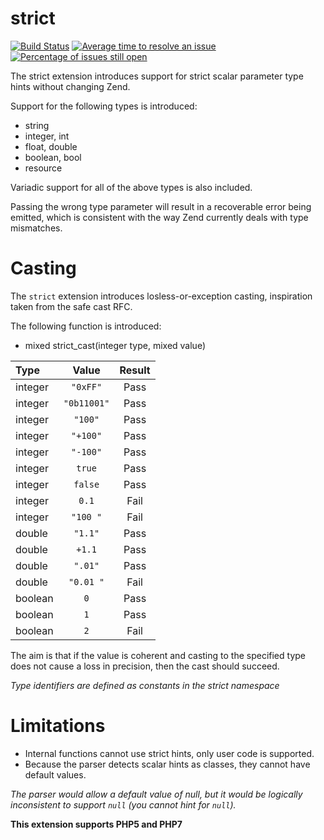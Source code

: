 strict
======

[![Build Status](https://travis-ci.org/krakjoe/strict.svg?branch=master)](https://travis-ci.org/krakjoe/strict)
[![Average time to resolve an issue](http://isitmaintained.com/badge/resolution/krakjoe/strict.svg)](http://isitmaintained.com/project/krakjoe/strict "Average time to resolve an issue")
[![Percentage of issues still open](http://isitmaintained.com/badge/open/krakjoe/strict.svg)](http://isitmaintained.com/project/krakjoe/strict "Percentage of issues still open")

The strict extension introduces support for strict scalar parameter type hints without changing Zend.

Support for the following types is introduced:

  * string
  * integer, int
  * float, double
  * boolean, bool
  * resource

Variadic support for all of the above types is also included.

Passing the wrong type parameter will result in a recoverable error being emitted, 
    which is consistent with the way Zend currently deals with type mismatches.

Casting
=======

The `strict` extension introduces losless-or-exception casting, inspiration taken from the safe cast RFC.

The following function is introduced:

 * mixed strict_cast(integer type, mixed value)

| Type      | Value                  | Result |
|:----------|:----------------------:|:------:|
| integer   | `"0xFF"`               | Pass   |
| integer   | `"0b11001"`            | Pass   |
| integer   | `"100"`                | Pass   |
| integer   | `"+100"`               | Pass   |
| integer   | `"-100"`               | Pass   |
| integer   | `true`                 | Pass   |
| integer   | `false`                | Pass   |
| integer   | `0.1`                  | Fail   |
| integer   | `"100 "`               | Fail   |
| double    | `"1.1"`                | Pass   |
| double    | `+1.1`                 | Pass   |
| double    | `".01"`                | Pass   |
| double    | `"0.01 "`              | Fail   |
| boolean   | `0`                    | Pass   |
| boolean   | `1`                    | Pass   |
| boolean   | `2`                    | Fail   |

The aim is that if the value is coherent and casting to the specified type does not cause a loss in precision, then the cast should succeed.

*Type identifiers are defined as constants in the strict namespace*

Limitations
===========

  * Internal functions cannot use strict hints, only user code is supported.
  * Because the parser detects scalar hints as classes, they cannot have default values.

*The parser would allow a default value of null, 
    but it would be logically inconsistent to support `null` (you cannot hint for `null`).*

**This extension supports PHP5 and PHP7**
